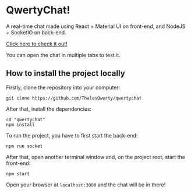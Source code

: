 # QwertyChat!

A real-time chat made using React + Material UI on front-end, and NodeJS + SocketIO on back-end.

[Click here to check it out!](https://qwertychat.herokuapp.com/)

You can open the chat in multiple tabs to test it.

## How to install the project locally

Firstly, clone the repository into your computer:

```shell
git clone https://github.com/ThalesQwerty/qwertychat
```

After that, install the dependencies:

```shell
cd "qwertychat"
npm install
```

To run the project, you have to first start the back-end:

```shell
npm run socket
```

After that, open another terminal window and, on the project root, start the front-end:

```shell
npm start
```

Open your browser at `localhost:3000` and the chat will be in there!




